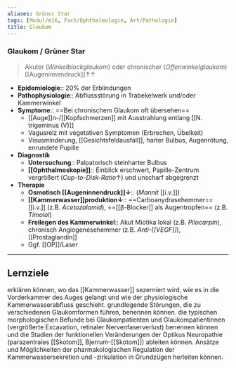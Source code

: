 ```yaml
---
aliases: Grüner Star
tags: [Modul/m16, Fach/Ophthalmologie, Art/Pathologie]
title: Glaukom
---
```

### Glaukom / Grüner Star
> Akuter (*Winkelblockglaukom*) oder chronischer (*Offenwinkelglaukom*) [[Augeninnendruck]]↑↑ 
- **Epidemiologie**:: 20% der Erblindungen
- **Pathophysiologie**:: Abflussstörung in Trabekelwerk und/oder Kammerwinkel
- **Symptome**:: ==Bei chronischem Glaukom oft übersehen==
	- [[Auge]]n-/[[Kopfschmerzen]] mit Ausstrahlung entlang [[N. trigeminus (V)]]
	- Vagusreiz mit vegetativen Symptomen (Erbrechen, Übelkeit)
	- Visusminderung, [[Gesichtsfeldausfall]], harter Bulbus, Augenrötung, enrundete Pupille
- **Diagnostik**
	- **Untersuchung**:: Palpatorisch steinharter Bulbus
	- **[[Ophthalmoskopie]]**:: Einblick erschwert, Papille-Zentrum vergrößert (*Cup-to-Disk-Ratio*↑) und unscharf abgegrenzt
- **Therapie**
	- **Osmotisch [[Augeninnendruck]]↓**:: (*Mannit* [[i.v.]])
	- **[[Kammerwasser]]produktion↓**:: ==Carboanydrasehemmer== [[i.v.]] (z.B. *Acetozalamid*), ==[[β-Blocker]] als Augentropfen== (z.B. *Timolol*)
	- **Freilegen des Kammerwinkel**:: Akut Miotika lokal (z.B. *Pilocarpin*), chronisch Angiogenesehemmer (z.B. *Anti-[[VEGF]]*), [[Prostaglandin]]
	- Ggf. [[OP]]/Laser


---
## Lernziele
erklären können, wo das [[Kammerwasser]] sezerniert wird, wie es in die Vorderkammer des Auges gelangt und wie der physiologische Kammerwasserabfluss geschieht.
grundlegende Störungen, die zu verschiedenen Glaukomformen führen, benennen können.
die typischen morphologischen Befunde bei Glaukompatienten und Glaukompatientinnen (vergrößerte Excavation, retinaler Nervenfaserverlust) benennen können und die Stadien der funktionellen Veränderungen der Optikus Neuropathie (parazentrales [[Skotom]], Bjerrum-[[Skotom]]) ableiten können.
Ansätze und Möglichkeiten der pharmakologischen Regulation der Kammerwassersekretion und -zirkulation in Grundzügen herleiten können.

